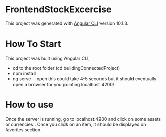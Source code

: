 # FrontendStockExcercise

This project was generated with [Angular CLI](https://github.com/angular/angular-cli) version 10.1.3.

# How To Start
This project was built using Angular CLI, 
- cd to the root folder (cd buildingConnectedProject)
- npm install
- ng serve --open
this could take 4-5 seconds but it should eventually open a browser for you pointing localhost:4200/

# How to use
Once the server is running, go to localhost:4200 and click on some assets or currencies .
Once you click on an item, it should be displayed on favorites section.


